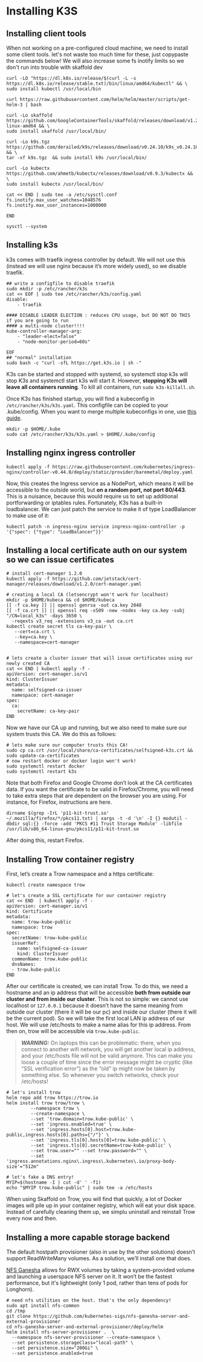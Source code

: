 # Installing K3S


## Installing client tools

When not working on a pre-configured cloud machine, we need to install some client tools. let's not waste too much time for these, just copypaste the commands below! We will also increase some fs inotify limits so we don't run into trouble with skaffold dev

```shell
curl -LO "https://dl.k8s.io/release/$(curl -L -s https://dl.k8s.io/release/stable.txt)/bin/linux/amd64/kubectl" && \
sudo install kubectl /usr/local/bin

curl https://raw.githubusercontent.com/helm/helm/master/scripts/get-helm-3 | bash

curl -Lo skaffold https://github.com/GoogleContainerTools/skaffold/releases/download/v1.26.1/skaffold-linux-amd64 && \
sudo install skaffold /usr/local/bin/

curl -Lo k9s.tgz https://github.com/derailed/k9s/releases/download/v0.24.10/k9s_v0.24.10_Linux_x86_64.tar.gz && \
tar -xf k9s.tgz  && sudo install k9s /usr/local/bin/

curl -Lo kubectx https://github.com/ahmetb/kubectx/releases/download/v0.9.3/kubectx && \
sudo install kubectx /usr/local/bin/

cat << END | sudo tee -a /etc/sysctl.conf
fs.inotify.max_user_watches=1048576
fs.inotify.max_user_instances=1000000

END

sysctl --system
```

## Installing k3s

k3s comes with traefik ingress controller by default. We will not use this (instead we will use nginx because it’s more widely used), so we disable traefik.

```shell
## write a configfile to disable traefik
sudo mkdir -p /etc/rancher/k3s
cat << EOF | sudo tee /etc/rancher/k3s/config.yaml
disable:
    - traefik

#### DISABLE LEADER ELECTION : reduces CPU usage, but DO NOT DO THIS if you are going to run
#### a multi-node cluster!!!!
kube-controller-manager-arg:
    - "leader-elect=false"
    - "node-monitor-period=60s"

EOF
## "normal" installation
sudo bash -c "curl -sfL https://get.k3s.io | sh -"
```

K3s can be started and stopped with systemd, so systemctl stop k3s will stop K3s and systemctl start k3s will start it. However, **stopping K3s will leave all containers running**. To kill all containers, run `sudo k3s-killall.sh`.

Once K3s has finished startup, you will find a kubeconfig in `/etc/rancher/k3s/k3s.yaml`. This configfile can be copied to your .kube/config. When you want to merge multiple kubeconfigs in one, use [this guide](https://stackoverflow.com/questions/46184125/how-to-merge-kubectl-config-file-with-kube-config).

```shell
mkdir -p $HOME/.kube
sudo cat /etc/rancher/k3s/k3s.yaml > $HOME/.kube/config
```

## Installing nginx ingress controller

```shell
kubectl apply -f https://raw.githubusercontent.com/kubernetes/ingress-nginx/controller-v0.44.0/deploy/static/provider/baremetal/deploy.yaml
```

Now, this creates the Ingress service as a NodePort, which means it will be accessible to the outside world, but **on a random port, not port 80/443**. This is a nuisance, because this would require us to set up additional portforwarding or iptables rules. Fortunately, K3s has a built-in loadbalancer. We can just patch the service to make it of type LoadBalancer to make use of it:

```shell
kubectl patch -n ingress-nginx service ingress-nginx-controller -p '{"spec": {"type": "LoadBalancer"}}'
```

## Installing a local certificate auth on our system so we can issue certificates

```shell
# install cert-manager 1.2.0
kubectl apply -f https://github.com/jetstack/cert-manager/releases/download/v1.2.0/cert-manager.yaml

# creating a local CA (letsencrypt won't work for localhost)
mkdir -p $HOME/kubeca && cd $HOME/kubeca
[[ -f ca.key ]] || openssl genrsa -out ca.key 2048
[[ -f ca.crt ]] || openssl req -x509 -new -nodes -key ca.key -subj "/CN=local_k3s" -days 3650 \
  -reqexts v3_req -extensions v3_ca -out ca.crt
kubectl create secret tls ca-key-pair \
   --cert=ca.crt \
   --key=ca.key \
   --namespace=cert-manager


# lets create a cluster issuer that will issue certificates using our newly created CA
cat << END | kubectl apply -f -
apiVersion: cert-manager.io/v1
kind: ClusterIssuer
metadata:
  name: selfsigned-ca-issuer
  namespace: cert-manager
spec:
  ca:
    secretName: ca-key-pair
END
```
Now we have our CA up and running, but we also need to make sure our system trusts this CA. We do this as follows:

```shell
# lets make sure our computer trusts this CA!
sudo cp ca.crt /usr/local/share/ca-certificates/selfsigned-k3s.crt && sudo update-ca-certificates
# now restart docker or docker login won't work!
sudo systemctl restart docker
sudo systemctl restart k3s
```

Note that both Firefox and Google Chrome don’t look at the CA certificates data. If you want the certificate to be valid in Firefox/Chrome, you will need to take extra steps that are dependent on the browser you are using. For instance, for Firefox, instructions are here.

```shell
dirname $(grep -IrL 'p11-kit-trust.so' ~/.mozilla/firefox/*/pkcs11.txt) | xargs -t -d '\n' -I {} modutil -dbdir sql:{} -force -add 'PKCS #11 Trust Storage Module' -libfile /usr/lib/x86_64-linux-gnu/pkcs11/p11-kit-trust.so
```

After doing this, restart Firefox.

## Installing Trow container registry

First, let’s create a Trow namespace and a https certificate:

```shell
kubectl create namespace trow

# let's create a SSL certificate for our container registry
cat << END  | kubectl apply -f -
apiVersion: cert-manager.io/v1
kind: Certificate
metadata:
  name: trow-kube-public
  namespace: trow
spec:
  secretName: trow-kube-public
  issuerRef:
    name: selfsigned-ca-issuer
    kind: ClusterIssuer
  commonName: trow.kube-public
  dnsNames:
  - trow.kube-public
END
```

After our certificate is created, we can install Trow. To do this, we need a hostname and an ip address that will be accessible **both from outside our cluster and from inside our cluster**. This is not so simple: we cannot use localhost or `127.0.0.1` because it doesn’t have the same meaning from outside our cluster (there it will be our pc) and inside our cluster (there it will be the current pod). So we will take the first local LAN ip address of our host. We will use /etc/hosts to make a name alias for this ip address. From then on, trow will be accessible via `trow.kube-public`.

> **_WARNING:_** On laptops this can be problematic: there, when you connect to another wifi network, you will get another local ip address, and your /etc/hosts file will not be valid anymore. This can make you loose a couple of time since the error message might be cryptic (like “SSL verification error”) as the “old” ip might now be taken by something else.  So whenever you switch networks, check your /etc/hosts! 

```shell
# let's install trow
helm repo add trow https://trow.io
helm install trow trow/trow \
         --namespace trow \
         --create-namespace \
         --set 'trow.domain=trow.kube-public' \
         --set 'ingress.enabled=true' \
         --set 'ingress.hosts[0].host=trow.kube-public,ingress.hosts[0].paths={"/"}' \
         --set 'ingress.tls[0].hosts[0]=trow.kube-public' \
         --set 'ingress.tls[0].secretName=trow-kube-public' \
         --set trow.user="" --set trow.password="" \
         --set 'ingress.annotations.nginx\.ingress\.kubernetes\.io/proxy-body-size'="512m"

# let's fake a DNS entry!
MYIP=$(hostname -I | cut -d' ' -f1)
echo "$MYIP trow.kube-public" | sudo tee -a /etc/hosts
```

When using Skaffold on Trow, you will find that quickly, a lot of Docker images will pile up in your container registry, which will eat your disk space. Instead of carefully cleaning them up, we simplu uninstall and reinstall Trow every now and then.

## Installing a more capable storage backend

The default hostpath provisioner (also in use by the other solutions) doesn’t support ReadWriteMany volumes. As a solution, we’ll install one that does. 

[NFS Ganesha](https://nfs-ganesha.github.io/) allows for RWX volumes by taking a system-provided volume and launching a userspace NFS server on it. It won’t be the fastest performance, but it's lightweight (only 1 pod, rather than tens of pods for Longhorn).

```shell
# need nfs utilities on the host. that's the only dependency!
sudo apt install nfs-common
cd /tmp
git clone https://github.com/kubernetes-sigs/nfs-ganesha-server-and-external-provisioner
cd nfs-ganesha-server-and-external-provisioner/deploy/helm
helm install nfs-server-provisioner .  \
  --namespace nfs-server-provisioner --create-namespace \
  --set persistence.storageClass="local-path" \
  --set persistence.size="200Gi" \
  --set persistence.enabled=true
```

